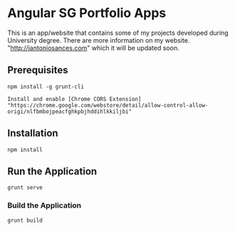 Angular SG Portfolio Apps
==========================

This is an app/website that contains some of my projects developed during University degree.
There are more information on my website. "http://jantoniosances.com" which it will be updated soon.

## Prerequisites
```
npm install -g grunt-cli

Install and enable [Chrome CORS Extension] "https://chrome.google.com/webstore/detail/allow-control-allow-origi/nlfbmbojpeacfghkpbjhddihlkkiljbi"
```

## Installation 

```
npm install
```

## Run the Application

```
grunt serve
```

### Build the Application

```
grunt build
```
